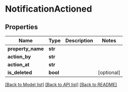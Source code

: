 # NotificationActioned

## Properties
Name | Type | Description | Notes
------------ | ------------- | ------------- | -------------
**property_name** | **str** |  | 
**action_by** | **str** |  | 
**action_at** | **str** |  | 
**is_deleted** | **bool** |  | [optional] 

[[Back to Model list]](../README.md#documentation-for-models) [[Back to API list]](../README.md#documentation-for-api-endpoints) [[Back to README]](../README.md)

